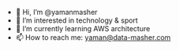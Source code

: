 - 👋 Hi, I’m @yamanmasher
- 👀 I’m interested in technology & sport
- 🌱 I’m currently learning AWS architecture
- 📫 How to reach me: yaman@data-masher.com

<!---
yamanmasher/yamanmasher is a ✨ special ✨ repository because its `README.md` (this file) appears on your GitHub profile.
You can click the Preview link to take a look at your changes.
--->
